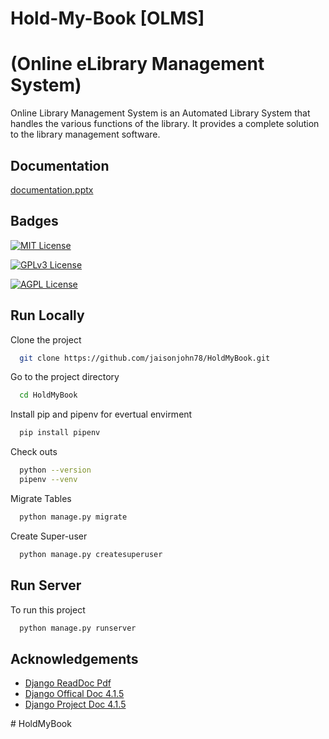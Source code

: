 
# Hold-My-Book [OLMS]
# (Online eLibrary Management System)

Online Library Management System is an Automated Library System that handles the various functions of the library. It provides a complete solution to the library management software.

## Documentation

[documentation.pptx](https://github.com/jaisonjohn78/HoldMyBook/blob/master/Final_presentation_Group_30.pptx?raw=true)


## Badges

[![MIT License](https://img.shields.io/badge/License-MIT-green.svg)](https://choosealicense.com/licenses/mit/) 

[![GPLv3 License](https://img.shields.io/badge/License-GPL%20v3-yellow.svg)](https://opensource.org/licenses/)

[![AGPL License](https://img.shields.io/badge/license-AGPL-blue.svg)](http://www.gnu.org/licenses/agpl-3.0)


## Run Locally

Clone the project

```bash
  git clone https://github.com/jaisonjohn78/HoldMyBook.git
```

Go to the project directory

```bash
  cd HoldMyBook
```

Install pip and pipenv for evertual envirment

```bash
  pip install pipenv
```

Check outs
```bash
  python --version
  pipenv --venv
```


Migrate Tables
```bash
  python manage.py migrate
```

Create Super-user
```bash
  python manage.py createsuperuser
```



## Run Server

To run this project 

```bash
  python manage.py runserver
```


## Acknowledgements

 - [Django ReadDoc Pdf](https://buildmedia.readthedocs.org/media/pdf/django/3.0.x/django.pdf)
 - [Django Offical Doc 4.1.5](https://docs.djangoproject.com/en/4.1/)
 - [Django Project Doc 4.1.5](https://www.djangoproject.com/start/)

#   H o l d M y B o o k  
 